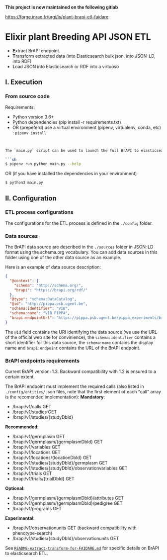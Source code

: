 **This project is now maintained on the following gitlab**

https://forge.inrae.fr/urgi/is/plant-brapi-etl-faidare. 

Elixir plant Breeding API JSON ETL
==================================

- **E**xtract BrAPI endpoint.
- **T**ransform extracted data (into Elasticsearch bulk json, into JSON-LD, into RDF)
- **L**oad JSON into Elasticsearch or RDF into a virtuoso

## I. Execution


### From source code

Requirements:
- Python version 3.6+
- Python dependencies (pip install -r requirements.txt)
- OR (prepeferd) use a virtual environment (pipenv, virtualenv, conda, etc) : `pipenv install`

```sh


The `main.py` script can be used to launch the full BrAPI to elasticsearch or BrAPI to virtuoso ETL. To get the usage help run the following command:

```sh
$ pipenv run python main.py --help
```
OR (if you have installed the dependencies in your environment)
```sh
$ python3 main.py
```

## II. Configuration

### ETL process configurations

The configurations for the ETL process is defined in the `./config` folder.

### Data sources

The BrAPI data source are described in the `./sources` folder in JSON-LD format using the schema.org vocabulary.
You can add data sources in this folder using one of the other data source as an example.

Here is an example of data source description:
```json
{
  "@context": {
    "schema": "http://schema.org/",
    "brapi": "https://brapi.org/rdf/"
  },
  "@type": "schema:DataCatalog",
  "@id": "http://pippa.psb.ugent.be",
  "schema:identifier": "VIB",
  "schema:name": "VIB PIPPA",
  "brapi:endpointUrl": "https://pippa.psb.ugent.be/pippa_experiments/brapi/v1/"
} 
```

The `@id` field contains the URI identifying the data source (we use the URL of the official web site for convinience), the `schema:identifier` contains a short identifier for this data source, the `schema:name` contains the display name and `brapi:endpoint` contains the URL of the BrAPI endpoint.

### BrAPI endpoints requirements
Current BrAPI version: 1.3.
Backward compatibility with 1.2 is ensured to a certain extent.

The BrAPI endpoint must implement the required calls (also listed in `./config/entities/` json files, note that the first element of each "call" array is the recomended implementation):
**Mandatory**:
- /brapi/v1/calls GET
- /brapi/v1/studies GET
- /brapi/v1/studies/{studyDbId} 

**Recommended**:
- /brapi/v1/germplasm GET
- /brapi/v1/germplasm/{germplasmDbId} GET
- /brapi/v1/variables GET
- /brapi/v1/locations GET
- /brapi/v1/locations/{locationDbId} GET
- /brapi/v1/studies/{studyDbId}/germplasm GET
- /brapi/v1/studies/{studyDbId}/observationvariables GET
- /brapi/v1/trials GET
- /brapi/v1/trials/{trialDbId} GET

**Optional**:
- /brapi/v1/germplasm/{germplasmDbId}/attributes GET
- /brapi/v1/germplasm/{germplasmDbId}/pedigree GET
- /brapi/v1/programs GET

**Experimental**:
- /brapi/v1/observationunits GET (backward compatibility with phenotype-search) 
- /brapi/v1/studies/{studyDbId}/observationunits GET

See [`README-extract-transform-for-FAIDARE.md`](README-extract-transform-for-FAIDARE.md) for specific details on BrAPI to elasticsearch ETL.
